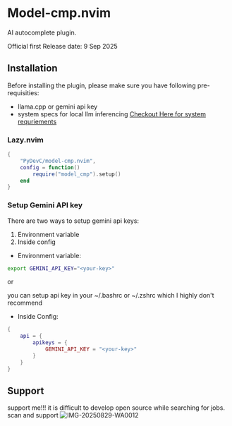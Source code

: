 # Model-cmp.nvim

AI autocomplete plugin.

Official first Release date: 9 Sep 2025
## Installation

Before installing the plugin, please make sure you have following pre-requisities:
- llama.cpp or gemini api key
- system specs for local llm inferencing [Checkout Here for system requriements]()

### Lazy.nvim

```lua
{
    "PyDevC/model-cmp.nvim",
    config = function()
        require("model_cmp").setup()
    end
}
```

### Setup Gemini API key

There are two ways to setup gemini api keys:
1. Environment variable
2. Inside config

- Environment variable: 
```bash
export GEMINI_API_KEY="<your-key>"
```

 or

you can setup api key in your ~/.bashrc or ~/.zshrc which I highly don't recommend

- Inside Config:

```lua
{
    api = {
        apikeys = {
            GEMINI_API_KEY = "<your-key>"
        }
    }
}
```

## Support

support me!!! it is difficult to develop open source while searching for jobs. scan and support
![IMG-20250829-WA0012](https://github.com/user-attachments/assets/e86526b6-6819-4ae5-a3b7-6698af3f03ee)
